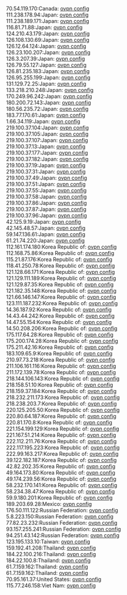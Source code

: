 70.54.119.170:Canada: [ovpn config](vpn/70_54_119_170.ovpn)  
111.238.178.94:Japan: [ovpn config](vpn/111_238_178_94.ovpn)  
111.238.189.171:Japan: [ovpn config](vpn/111_238_189_171.ovpn)  
116.81.71.88:Japan: [ovpn config](vpn/116_81_71_88.ovpn)  
124.210.43.179:Japan: [ovpn config](vpn/124_210_43_179.ovpn)  
126.108.130.69:Japan: [ovpn config](vpn/126_108_130_69.ovpn)  
126.12.64.124:Japan: [ovpn config](vpn/126_12_64_124.ovpn)  
126.23.100.207:Japan: [ovpn config](vpn/126_23_100_207.ovpn)  
126.3.207.39:Japan: [ovpn config](vpn/126_3_207_39.ovpn)  
126.79.55.127:Japan: [ovpn config](vpn/126_79_55_127.ovpn)  
126.81.235.183:Japan: [ovpn config](vpn/126_81_235_183.ovpn)  
126.95.255.199:Japan: [ovpn config](vpn/126_95_255_199.ovpn)  
131.129.72.25:Japan: [ovpn config](vpn/131_129_72_25.ovpn)  
133.218.210.248:Japan: [ovpn config](vpn/133_218_210_248.ovpn)  
170.249.96.242:Japan: [ovpn config](vpn/170_249_96_242.ovpn)  
180.200.72.143:Japan: [ovpn config](vpn/180_200_72_143.ovpn)  
180.56.235.72:Japan: [ovpn config](vpn/180_56_235_72.ovpn)  
183.77.170.61:Japan: [ovpn config](vpn/183_77_170_61.ovpn)  
1.66.34.119:Japan: [ovpn config](vpn/1_66_34_119.ovpn)  
219.100.37.104:Japan: [ovpn config](vpn/219_100_37_104.ovpn)  
219.100.37.105:Japan: [ovpn config](vpn/219_100_37_105.ovpn)  
219.100.37.107:Japan: [ovpn config](vpn/219_100_37_107.ovpn)  
219.100.37.13:Japan: [ovpn config](vpn/219_100_37_13.ovpn)  
219.100.37.177:Japan: [ovpn config](vpn/219_100_37_177.ovpn)  
219.100.37.182:Japan: [ovpn config](vpn/219_100_37_182.ovpn)  
219.100.37.19:Japan: [ovpn config](vpn/219_100_37_19.ovpn)  
219.100.37.31:Japan: [ovpn config](vpn/219_100_37_31.ovpn)  
219.100.37.49:Japan: [ovpn config](vpn/219_100_37_49.ovpn)  
219.100.37.51:Japan: [ovpn config](vpn/219_100_37_51.ovpn)  
219.100.37.55:Japan: [ovpn config](vpn/219_100_37_55.ovpn)  
219.100.37.58:Japan: [ovpn config](vpn/219_100_37_58.ovpn)  
219.100.37.86:Japan: [ovpn config](vpn/219_100_37_86.ovpn)  
219.100.37.87:Japan: [ovpn config](vpn/219_100_37_87.ovpn)  
219.100.37.96:Japan: [ovpn config](vpn/219_100_37_96.ovpn)  
42.125.9.19:Japan: [ovpn config](vpn/42_125_9_19.ovpn)  
42.145.48.57:Japan: [ovpn config](vpn/42_145_48_57.ovpn)  
59.147.136.61:Japan: [ovpn config](vpn/59_147_136_61.ovpn)  
61.21.74.220:Japan: [ovpn config](vpn/61_21_74_220.ovpn)  
112.161.174.180:Korea Republic of: [ovpn config](vpn/112_161_174_180.ovpn)  
112.168.75.86:Korea Republic of: [ovpn config](vpn/112_168_75_86.ovpn)  
115.21.87.176:Korea Republic of: [ovpn config](vpn/115_21_87_176.ovpn)  
118.41.250.78:Korea Republic of: [ovpn config](vpn/118_41_250_78.ovpn)  
121.128.66.171:Korea Republic of: [ovpn config](vpn/121_128_66_171.ovpn)  
121.129.111.189:Korea Republic of: [ovpn config](vpn/121_129_111_189.ovpn)  
121.129.87.35:Korea Republic of: [ovpn config](vpn/121_129_87_35.ovpn)  
121.182.35.148:Korea Republic of: [ovpn config](vpn/121_182_35_148.ovpn)  
121.66.146.147:Korea Republic of: [ovpn config](vpn/121_66_146_147.ovpn)  
123.111.187.232:Korea Republic of: [ovpn config](vpn/123_111_187_232.ovpn)  
14.36.187.92:Korea Republic of: [ovpn config](vpn/14_36_187_92.ovpn)  
14.43.44.242:Korea Republic of: [ovpn config](vpn/14_43_44_242.ovpn)  
14.47.55.154:Korea Republic of: [ovpn config](vpn/14_47_55_154.ovpn)  
14.50.208.206:Korea Republic of: [ovpn config](vpn/14_50_208_206.ovpn)  
175.117.64.28:Korea Republic of: [ovpn config](vpn/175_117_64_28.ovpn)  
175.200.174.28:Korea Republic of: [ovpn config](vpn/175_200_174_28.ovpn)  
175.211.42.16:Korea Republic of: [ovpn config](vpn/175_211_42_16.ovpn)  
183.109.65.9:Korea Republic of: [ovpn config](vpn/183_109_65_9.ovpn)  
210.97.73.218:Korea Republic of: [ovpn config](vpn/210_97_73_218.ovpn)  
211.106.161.116:Korea Republic of: [ovpn config](vpn/211_106_161_116.ovpn)  
211.172.139.78:Korea Republic of: [ovpn config](vpn/211_172_139_78.ovpn)  
218.144.106.143:Korea Republic of: [ovpn config](vpn/218_144_106_143.ovpn)  
218.158.51.10:Korea Republic of: [ovpn config](vpn/218_158_51_10.ovpn)  
218.159.37.184:Korea Republic of: [ovpn config](vpn/218_159_37_184.ovpn)  
218.232.211.173:Korea Republic of: [ovpn config](vpn/218_232_211_173.ovpn)  
218.238.203.7:Korea Republic of: [ovpn config](vpn/218_238_203_7.ovpn)  
220.125.205.50:Korea Republic of: [ovpn config](vpn/220_125_205_50.ovpn)  
220.80.64.187:Korea Republic of: [ovpn config](vpn/220_80_64_187.ovpn)  
220.81.170.8:Korea Republic of: [ovpn config](vpn/220_81_170_8.ovpn)  
221.154.199.129:Korea Republic of: [ovpn config](vpn/221_154_199_129.ovpn)  
221.167.51.214:Korea Republic of: [ovpn config](vpn/221_167_51_214.ovpn)  
222.112.211.76:Korea Republic of: [ovpn config](vpn/222_112_211_76.ovpn)  
222.117.195.223:Korea Republic of: [ovpn config](vpn/222_117_195_223.ovpn)  
222.99.163.217:Korea Republic of: [ovpn config](vpn/222_99_163_217.ovpn)  
39.122.182.187:Korea Republic of: [ovpn config](vpn/39_122_182_187.ovpn)  
42.82.202.35:Korea Republic of: [ovpn config](vpn/42_82_202_35.ovpn)  
49.164.173.80:Korea Republic of: [ovpn config](vpn/49_164_173_80.ovpn)  
49.174.239.56:Korea Republic of: [ovpn config](vpn/49_174_239_56.ovpn)  
58.232.170.141:Korea Republic of: [ovpn config](vpn/58_232_170_141.ovpn)  
58.234.38.47:Korea Republic of: [ovpn config](vpn/58_234_38_47.ovpn)  
59.9.180.201:Korea Republic of: [ovpn config](vpn/59_9_180_201.ovpn)  
189.203.69.28:Mexico: [ovpn config](vpn/189_203_69_28.ovpn)  
176.50.111.122:Russian Federation: [ovpn config](vpn/176_50_111_122.ovpn)  
5.8.223.150:Russian Federation: [ovpn config](vpn/5_8_223_150.ovpn)  
77.82.23.232:Russian Federation: [ovpn config](vpn/77_82_23_232.ovpn)  
93.157.255.241:Russian Federation: [ovpn config](vpn/93_157_255_241.ovpn)  
94.251.43.142:Russian Federation: [ovpn config](vpn/94_251_43_142.ovpn)  
123.195.133.10:Taiwan: [ovpn config](vpn/123_195_133_10.ovpn)  
159.192.41.208:Thailand: [ovpn config](vpn/159_192_41_208.ovpn)  
184.22.100.216:Thailand: [ovpn config](vpn/184_22_100_216.ovpn)  
184.22.100.8:Thailand: [ovpn config](vpn/184_22_100_8.ovpn)  
61.7.159.162:Thailand: [ovpn config](vpn/61_7_159_162.ovpn)  
61.7.159.162:Thailand: [ovpn config](vpn/61_7_159_162.ovpn)  
70.95.161.37:United States: [ovpn config](vpn/70_95_161_37.ovpn)  
115.77.246.158:Viet Nam: [ovpn config](vpn/115_77_246_158.ovpn)  
